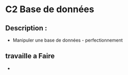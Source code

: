 # C2 Base de données 
## 	Description :
 -   Manipuler une base de données - perfectionnement

## travaille a Faire 
- 
